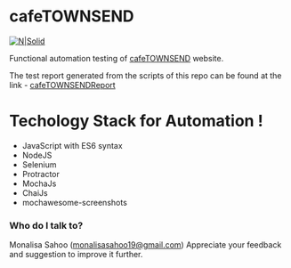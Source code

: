 # cafeTOWNSEND

[![N|Solid](http://cafetownsend-angular-rails.herokuapp.com/assets/header-4f955e77ecaacb7c0a2030a238d870f4.png)](https://nodesource.com/products/nsolid)

Functional automation testing of [cafeTOWNSEND] website.

The test report generated from the scripts of this repo can be found at the link - [cafeTOWNSENDReport]
# Techology Stack for Automation !
  - JavaScript with ES6 syntax
  - NodeJS
  - Selenium
  - Protractor
  - MochaJs
  - ChaiJs
  - mochawesome-screenshots

### Who do I talk to? ###

  Monalisa Sahoo (monalisasahoo19@gmail.com)
  Appreciate your feedback and suggestion to improve it further.
  
[cafeTOWNSEND]: <http://cafetownsend-angular-rails.herokuapp.com>
[cafeTOWNSENDReport]: <http://aws-website-cafetownsendqa-xy9ff.s3-website-us-east-1.amazonaws.com/>
